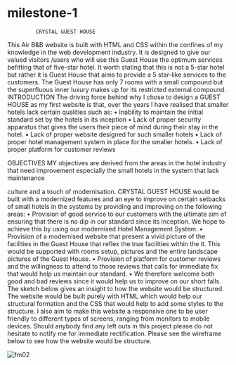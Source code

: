 # milestone-1

             CRYSTAL GUEST HOUSE
This Air B&B website is built with HTML and CSS within the confines of my knowledge in the web development industry. It is designed to give our valued visitors /users who will use this Guest House the optimum services befitting that of five-star hotel. It worth stating that this is not a 5-star hotel but rather it is Guest House that aims to provide a 5 star-like services to the customers. The Guest House has only 7 rooms with a small compound but the superfluous inner luxury makes up for its restricted external compound.
 INTRODUCTION
The driving force behind why I chose to design a GUEST HOUSE as my first website is that, over the years I have realised that smaller hotels lack certain qualities such as:
•	Inability to maintain the initial standard set by the hotels in its inception
•	Lack of proper security apparatus that gives the users their piece of mind during their stay in the hotel.
•	Lack of proper website designed for such smaller hotels
•	Lack of proper hotel management system in place for the smaller hotels.
•	Lack of proper platform for customer reviews 

OBJECTIVES
MY objectives are derived from the areas in the hotel industry that need improvement especially the small hotels in the system that lack maintenance

 culture and a touch of modernisation. CRYSTAL GUEST HOUSE would be built with a modernized features and an eye to improve on certain setbacks of small hotels in the systems by providing and improving on the following areas:
•	Provision of good service to our customers with the ultimate aim of ensuring that there is no dip in our standard since its inception. We hope to achieve this by using our modernised Hotel Management System.
•	Provision of a modernised website that present a vivid picture of the facilities in the Guest House that reflex the true facilities within the it. This would be supported with rooms setup, pictures and the entire landscape pictures of the Guest House.
•	Provision of platform for customer reviews and the willingness to attend to those reviews that calls for immediate fix that would help us maintain our standard.
•	We therefore welcome both good and bad reviews since it would help us to improve on our short falls.
The sketch below gives an insight to how the website would be structured. The website would be built purely with HTML which would help our structural formation and the CSS that would help to add some styles to the structure. I also aim to make this website a responsive one to be user friendly to different types of screens, ranging from monitors to mobile devices.
Should anybody find any left outs in this project please do not hesitate to notify me for immediate rectification. 
Please see the wireframe below to see how the website would be structure.


![fm02](https://github.com/fmk-McOpare/milestone-1/assets/147521192/2a56c291-89aa-4679-8a0b-72c52c55562f)


